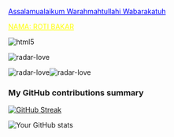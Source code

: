 <a href="#" style="color: blue;">Assalamualaikum Warahmahtullahi Wabarakatuh</a>

<a href="#" style="color: YELLOW;"> NAMA: ROTI BAKAR</a>

<img alt="html5" src="https://img.shields.io/badge/-HTML5-E34F26?style=flat-square&logo=html5&logoColor=white" />


![radar-love](https://github.com/user-attachments/assets/7efd06d0-22b1-4079-a0d9-d3d92619205a)

![radar-love](https://github.com/user-attachments/assets/e4e64225-a561-41ba-aea1-300ad637abea)![radar-love](https://github.com/user-attachments/assets/e4e64225-a561-41ba-aea1-300ad637abea)


<h3>My GitHub contributions summary</h3>
                                     
[![GitHub Streak](https://github-readme-streak-stats.herokuapp.com?user=your_username&theme=dark&ring=fb4362&file=fb4362&currStreakNum=fb4362&currStreakLabel=fb4362&hide_border=true)](https://git.io/streak-stats)


![Your GitHub stats](https://github-readme-stats.vercel.app/api?username=your_username&hide_border=true&show_icons=true&bg_color=151515&title_color=fb4362&icon_color=fb4362&text_bold=false&text_color=9e9e9e)



